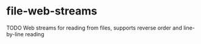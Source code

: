 # file-web-streams
TODO Web streams for reading from files, supports reverse order and line-by-line reading
